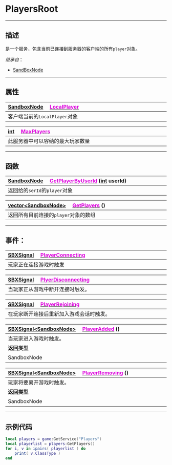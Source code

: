 # PlayersRoot
------------------------------------------------------------------------------------------
## 描述

是一个服务，包含当前已连接到服务器的客户端的所有`player`对象。

*继承自*：
* [SandBoxNode](/Api/Class/NoType/SandBoxNode.md)


------------------------------------------------------------------------------------------
## 属性

|<div style="width:1000px">[SandboxNode](/Api/Class/NoType/SandboxNode.md) &emsp;[<font color="dd00dd">LocalPlayer</font>](/Api/Class/GamePlay/SandBoxPlayersRoot_F/LocalPlayer.md)</div>|
|:---|
|客户端当前的`LocalPlayer`对象|


|<div style="width:1000px">[int](/Api/DataType/Int.md) &emsp;[<font color="dd00dd">MaxPlayers</font>](/Api/Class/GamePlay/SandBoxPlayersRoot_F/1MaxPlayers11.md)</div>|
|:---|
|此服务器中可以容纳的最大玩家数量|

------------------------------------------------------------------------------------------
## 函数

|<div style="width:1000px">[SandboxNode](/Api/Class/NoType/SandboxNode.md) &emsp;[<font color="dd00dd">GetPlayerByUserId</font>](/Api/Class/GamePlay/SandBoxPlayersRoot_F/GetPlayerByUserId.md) ([int](/Api/DataType/Int.md) userId)</div>|
|:---|
|返回给的`serId`的`player`对象|

|<div style="width:1000px">[vector\<SandboxNode\>]() &emsp;[<font color="dd00dd">GetPlayers</font>](/Api/Class/GamePlay/SandBoxPlayersRoot_F/GetPlayers.md) ()</div>|
|:---|
|返回所有目前连接的`player`对象的数组|

------------------------------------------------------------------------------------------
## 事件：

|<div style="width:1125px">[SBXSignal](/Api/Parameter/SBXSignal.md) &emsp;[<font color="dd00dd">PlayerConnecting</font>](/Api/Class/GamePlay/SandBoxPlayersRoot_F/PlayerConnecting.md)</div>|
|:---|
|玩家正在连接游戏时触发|

|<div style="width:1125px">[SBXSignal](/Api/Parameter/SBXSignal.md) &emsp;[<font color="dd00dd">PlyerDisconnecting</font>](/Api/Class/GamePlay/SandBoxPlayersRoot_F/PlyerDisconnecting.md)</div>|
|:---|
|当玩家正从游戏中断开连接时触发。|

|<div style="width:1125px">[SBXSignal](/Api/Parameter/SBXSignal.md) &emsp;[<font color="dd00dd">PlayerRejoining</font>](/Api/Class/GamePlay/SandBoxPlayersRoot_F/PlayerRejoining.md)</div>|
|:---|
|在玩家断开连接后重新加入游戏会话时触发。|

|<div style="width:500px">[SBXSignal\<SandboxNode\>]() &emsp;[<font color="dd00dd">PlayerAdded</font>](/Api/Class/GamePlay/SandBoxPlayersRoot_F/PlayerAdded.md) ()</div>|<div style="width:698px"></div>|
|:---|:---|
|当玩家进入游戏时触发。||
|**返回类型**|**概要**|
|SandboxNode|一个加入游戏的`player`实例|


|<div style="width:500px">[SBXSignal\<SandboxNode\>]() &emsp;[<font color="dd00dd">PlayerRemoving</font>](/Api/Class/GamePlay/SandBoxPlayersRoot_F/PlayerRemoving.md) ()</div>|<div style="width:698px"></div>|
|:---|:---|
|玩家将要离开游戏时触发。||
|**返回类型**|**概要**|
|SandboxNode|一个离开游戏的`player`实例|


------------------------------------------------------------------------------------------
## 示例代码

```lua
local players = game:GetService("Players")
local playerlist = players:GetPlayers()
for i, v in ipairs( playerlist ) do
    print( v.ClassType )
end
```